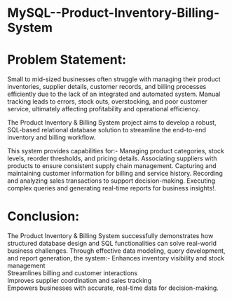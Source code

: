 # MySQL--Product-Inventory-Billing-System

# Problem Statement:

Small to mid-sized businesses often struggle with managing their product inventories, supplier details, customer records, and billing processes efficiently due to the lack of an integrated and automated system. Manual tracking leads to errors, stock outs, overstocking, and poor customer service, ultimately affecting profitability and operational efficiency.

The Product Inventory & Billing System project aims to develop a robust, SQL-based relational database solution to streamline the end-to-end inventory and billing workflow.

 This system provides capabilities for:- 
Managing product categories, stock levels, reorder thresholds, and pricing details.
Associating suppliers with products to ensure consistent supply chain management.
Capturing and maintaining customer information for billing and service history.
Recording and analyzing sales transactions to support decision-making.
Executing complex queries and generating real-time reports for business insights!.

# Conclusion:

The Product Inventory & Billing System successfully demonstrates how structured database design and SQL functionalities can solve real-world business challenges. 
Through effective data modeling, query development, and report generation, the system:-
Enhances inventory visibility and stock management  
Streamlines billing and customer interactions   
Improves supplier coordination and sales tracking  
Empowers businesses with accurate, real-time data for decision-making.

